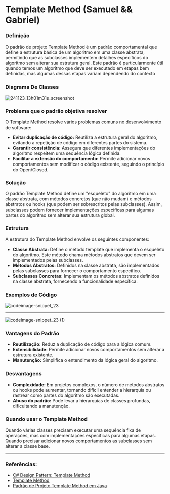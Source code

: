 # Template Method (Samuel && Gabriel)

### Definição 

O padrão de projeto Template Method é um padrão comportamental que define a estrutura básica de um algoritmo em uma classe abstrata, permitindo que as subclasses implementem detalhes específicos do algoritmo sem alterar sua estrutura geral. Este padrão é particularmente útil quando temos um algoritmo que deve ser executado em etapas bem definidas, mas algumas dessas etapas variam dependendo do contexto

### Diagrama De Classes
![241123_13h01m31s_screenshot](https://github.com/user-attachments/assets/e4660292-fb83-4bf0-98c4-49b1f03df997)
  
### Problema que o padrão objetiva resolver

O Template Method resolve vários problemas comuns no desenvolvimento de software:

* **Evitar duplicação de código:** Reutiliza a estrutura geral do algoritmo, evitando a repetição de código em diferentes partes do sistema.
* **Garantir consistência:** Assegura que diferentes implementações do algoritmo respeitem uma sequência lógica definida.
* **Facilitar a extensão do comportamento:** Permite adicionar novos comportamentos sem modificar o código existente, seguindo o princípio do Open/Closed.

### Solução

O padrão Template Method define um "esqueleto" do algoritmo em uma classe abstrata, com métodos concretos (que não mudam) e métodos abstratos ou hooks (que podem ser sobrescritos pelas subclasses). Assim, subclasses podem fornecer implementações específicas para algumas partes do algoritmo sem alterar sua estrutura global.

### Estrutura
A estrutura do Template Method envolve os seguintes componentes:

* **Classe Abstrata:** Define o método template que implementa o esqueleto do algoritmo. Este método chama métodos abstratos que devem ser implementados pelas subclasses.
* **Métodos Abstratos:** Definidos na classe abstrata, são implementados pelas subclasses para fornecer o comportamento específico.
* **Subclasses Concretas:** Implementam os métodos abstratos definidos na classe abstrata, fornecendo a funcionalidade específica.

### Exemplos de Código
![codeimage-snippet_23](https://github.com/user-attachments/assets/5c3b01ad-3841-4571-a0e0-530019f3b4c7)
***
![codeimage-snippet_23 (1)](https://github.com/user-attachments/assets/cd18668a-4af1-439c-aa71-c5e41d85a1c2)

### Vantagens do Padrão
* **Reutilização:** Reduz a duplicação de código para a lógica comum.
* **Extensibilidade:** Permite adicionar novos comportamentos sem alterar a estrutura existente.
* **Manutenção:** Simplifica o entendimento da lógica geral do algoritmo.

### Desvantagens

* **Complexidade:** Em projetos complexos, o número de métodos abstratos ou hooks pode aumentar, tornando difícil entender a hierarquia ou rastrear como partes do algoritmo são executadas.
* **Abuso do padrão:** Pode levar a hierarquias de classes profundas, dificultando a manutenção.

### Quando usar o Template Method

Quando várias classes precisam executar uma sequência fixa de operações, mas com implementações específicas para algumas etapas.  
Quando precisar adicionar novos comportamentos as subclasses sem alterar a classe base.

***
### Referências:
* [C# Design Pattern: Template Method](https://dev.to/develop4us/c-design-pattern-template-method-portugues-372e)
* [Template Method](https://refactoring.guru/pt-br/design-patterns/template-method)
* [Padrão de Projeto Template Method em Java](https://www.devmedia.com.br/padrao-de-projeto-template-method-em-java/26656)

